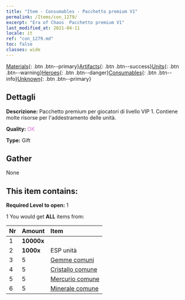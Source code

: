 ```yaml
---
title: "Item - Consumables - Pacchetto premium V1"
permalink: /Items/con_1279/
excerpt: "Era of Chaos  Pacchetto premium V1"
last_modified_at: 2021-04-11
locale: it
ref: "con_1279.md"
toc: false
classes: wide
---
```

 [Materials](/it/Items/){: .btn .btn--primary}[Artifacts](/it/Items/Artifacts/){: .btn .btn--success}[Units](/it/Items/Units/){: .btn .btn--warning}[Heroes](/it/Items/Heroes/){: .btn .btn--danger}[Consumables](/it/Items/Consumables/){: .btn .btn--info}[Unknown](/it/Items/Unknown/){: .btn .btn--primary}

## Dettagli
 **Descrizione:** Pacchetto premium per giocatori di livello VIP 1. Contiene molte risorse per l'addestramento delle unità.

 **Quality:** <span style="color: #DA70D6">OK</span>

 **Type:** Gift

## Gather

  None

## This item contains:

 **Required Level to open:** 1

 1 You would get **ALL** items  from:

  | Nr | Amount |     Item    |
  |:---|:-------|:------------|
  | 1 |  **10000x** | <i class="fas fa-coins"/> |  | 
  | 2 |  **1000x** | ESP unità |  | 
  | 3 | 5 | [Gemme comuni](/it/Items/mat_10/) | 
  | 4 | 5 | [Cristallo comune](/it/Items/mat_11/) | 
  | 5 | 5 | [Mercurio comune](/it/Items/mat_8/) | 
  | 6 | 5 | [Minerale comune](/it/Items/mat_6/) | 
